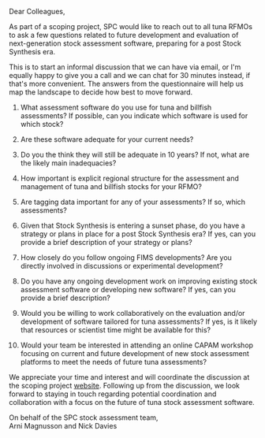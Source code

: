 Dear Colleagues,

As part of a scoping project, SPC would like to reach out to all tuna RFMOs to
ask a few questions related to future development and evaluation of
next-generation stock assessment software, preparing for a post Stock Synthesis
era.

This is to start an informal discussion that we can have via email, or I'm
equally happy to give you a call and we can chat for 30 minutes instead, if
that's more convenient. The answers from the questionnaire will help us map the
landscape to decide how best to move forward.

1. What assessment software do you use for tuna and billfish assessments? If
   possible, can you indicate which software is used for which stock?

2. Are these software adequate for your current needs?

3. Do you the think they will still be adequate in 10 years? If not, what are
   the likely main inadequacies?

4. How important is explicit regional structure for the assessment and
   management of tuna and billfish stocks for your RFMO?

5. Are tagging data important for any of your assessments? If so, which
   assessments?

6. Given that Stock Synthesis is entering a sunset phase, do you have a strategy
   or plans in place for a post Stock Synthesis era? If yes, can you provide a
   brief description of your strategy or plans?

7. How closely do you follow ongoing FIMS developments? Are you directly
   involved in discussions or experimental development?

8. Do you have any ongoing development work on improving existing stock
   assessment software or developing new software? If yes, can you provide a
   brief description?

9. Would you be willing to work collaboratively on the evaluation and/or
   development of software tailored for tuna assessments? If yes, is it likely
   that resources or scientist time might be available for this?

10. Would your team be interested in attending an online CAPAM workshop focusing
    on current and future development of new stock assessment platforms to meet
    the needs of future tuna assessments?

We appreciate your time and interest and will coordinate the discussion at the
scoping project
[website](https://github.com/PacificCommunity/ofp-sam-transition-plan/tree/main/notes/rfmo_discussion).
Following up from the discussion, we look forward to staying in touch regarding
potential coordination and collaboration with a focus on the future of tuna
stock assessment software.

On behalf of the SPC stock assessment team,\
Arni Magnusson and Nick Davies
